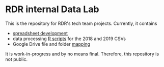 # RDR internal Data Lab

This is the repository for RDR's tech team projects. Currently, it contains

+ [spreadsheet development](/clasp-proj/)
+ data processing [R scripts](/spreadsheets/) for the 2018 and 2019 CSVs
+ Google Drive file and folder [mapping](/driveMapping/)

 It is work-in-progress and by no means final. Therefore, this repository is not public.
